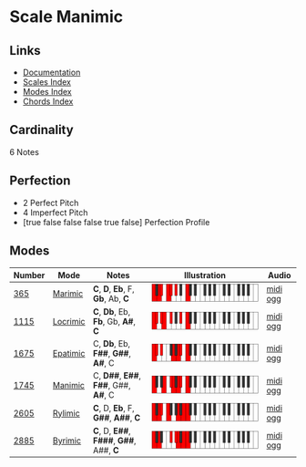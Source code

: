 # Scale Manimic

## Links

- [Documentation](index.md)
- [Scales Index](Scales.md)
- [Modes Index](Modes.md)
- [Chords Index](Chords.md)

## Cardinality

6 Notes

## Perfection

- 2 Perfect Pitch
- 4 Imperfect Pitch
- [true false false false true false] Perfection Profile

## Modes

| Number | Mode | Notes | Illustration | Audio |
|--------|------|-------|--------------|-------|
| [365](https://ianring.com/musictheory/scales/365) | [Marimic](ModeMarimic.md) | **C**, **D**, **Eb**, F, **Gb**, Ab, **C** | ![CNaturalMarimic](ModeCNaturalMarimic.png) | [midi](ModeCNaturalMarimic.mid) [ogg](ModeCNaturalMarimic.ogg) | 
| [1115](https://ianring.com/musictheory/scales/1115) | [Locrimic](ModeLocrimic.md) | **C**, **Db**, Eb, **Fb**, Gb, **A#**, **C** | ![CNaturalLocrimic](ModeCNaturalLocrimic.png) | [midi](ModeCNaturalLocrimic.mid) [ogg](ModeCNaturalLocrimic.ogg) | 
| [1675](https://ianring.com/musictheory/scales/1675) | [Epatimic](ModeEpatimic.md) | C, **Db**, Eb, **F##**, **G##**, **A#**, C | ![CNaturalEpatimic](ModeCNaturalEpatimic.png) | [midi](ModeCNaturalEpatimic.mid) [ogg](ModeCNaturalEpatimic.ogg) | 
| [1745](https://ianring.com/musictheory/scales/1745) | [Manimic](ModeManimic.md) | C, **D##**, **E##**, **F##**, G##, **A#**, C | ![CNaturalManimic](ModeCNaturalManimic.png) | [midi](ModeCNaturalManimic.mid) [ogg](ModeCNaturalManimic.ogg) | 
| [2605](https://ianring.com/musictheory/scales/2605) | [Rylimic](ModeRylimic.md) | **C**, D, **Eb**, F, **G##**, **A##**, **C** | ![CNaturalRylimic](ModeCNaturalRylimic.png) | [midi](ModeCNaturalRylimic.mid) [ogg](ModeCNaturalRylimic.ogg) | 
| [2885](https://ianring.com/musictheory/scales/2885) | [Byrimic](ModeByrimic.md) | **C**, D, **E##**, **F###**, **G##**, A##, **C** | ![CNaturalByrimic](ModeCNaturalByrimic.png) | [midi](ModeCNaturalByrimic.mid) [ogg](ModeCNaturalByrimic.ogg) | 
